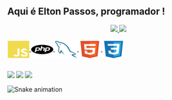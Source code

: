 ## Aqui é Elton Passos, programador !
<div align="center">
  <a href="https://github.com/eltonps9">
  <img height="170em" src="https://github-readme-stats.vercel.app/api?username=eltonps9&show_icons=true&theme=dracula&include_all_commits=true&count_private=true"/>
  <img height="170em" src="https://github-readme-stats.vercel.app/api/top-langs/?username=eltonps9&layout=compact&langs_count=7&theme=dracula"/>
</div>
<div style="display: inline_block"><br>
  <img align="center" alt="elton-Js" height="40" width="50" src="https://raw.githubusercontent.com/devicons/devicon/master/icons/javascript/javascript-plain.svg">
  <img align="center" alt="elton-php" height="40" width="50" src="https://raw.githubusercontent.com/devicons/devicon/master/icons/php/php-plain.svg">
  <img align="center" alt="elton-mysql" height="40" width="50" src="https://raw.githubusercontent.com/devicons/devicon/master/icons/mysql/mysql-original.svg">
  <img align="center" alt="elton-HTML" height="40" width="50" src="https://raw.githubusercontent.com/devicons/devicon/master/icons/html5/html5-original.svg">
  <img align="center" alt="elton-CSS" height="40" width="50" src="https://raw.githubusercontent.com/devicons/devicon/master/icons/css3/css3-original.svg">
  
</div>
  
  ##
 
<div> 

  <a href="https://instagram.com/elton.passos.95" target="_blank"><img src="https://img.shields.io/badge/-Instagram-%23E4405F?style=for-the-badge&logo=instagram&logoColor=white" target="_blank"></a> 
  <a href = "mailto:contatoeltonps95@gmail.com"><img src="https://img.shields.io/badge/-Gmail-%23333?style=for-the-badge&logo=gmail&logoColor=white" target="_blank"></a>
  <a href="https://www.linkedin.com/in/" target="_blank"><img src="https://img.shields.io/badge/-LinkedIn-%230077B5?style=for-the-badge&logo=linkedin&logoColor=white" target="_blank"></a> 
 
  ![Snake animation](https://github.com/eltonps9/eltonps9/blob/output/github-contribution-grid-snake.svg)
 
</div>
